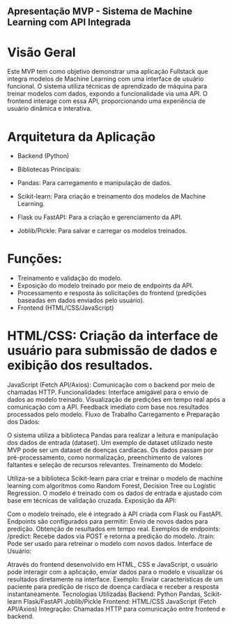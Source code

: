 ## Apresentação MVP - Sistema de Machine Learning com API Integrada

# Visão Geral
Este MVP tem como objetivo demonstrar uma aplicação Fullstack que integra modelos de Machine Learning com uma interface de usuário funcional. O sistema utiliza técnicas de aprendizado de máquina para treinar modelos com dados, expondo a funcionalidade via uma API. O frontend interage com essa API, proporcionando uma experiência de usuário dinâmica e interativa.

# Arquitetura da Aplicação
- Backend (Python)

 - Bibliotecas Principais:
 - Pandas: Para carregamento e manipulação de dados.
 - Scikit-learn: Para criação e treinamento dos modelos de Machine Learning.
 - Flask ou FastAPI: Para a criação e gerenciamento da API.
 - Joblib/Pickle: Para salvar e carregar os modelos treinados.

# Funções:
- Treinamento e validação do modelo.
- Exposição do modelo treinado por meio de endpoints da API.
- Processamento e resposta às solicitações do frontend (predições baseadas em dados enviados pelo usuário).
- Frontend (HTML/CSS/JavaScript)

# HTML/CSS: Criação da interface de usuário para submissão de dados e exibição dos resultados.
JavaScript (Fetch API/Axios): Comunicação com o backend por meio de chamadas HTTP.
Funcionalidades:
Interface amigável para o envio de dados ao modelo treinado.
Visualização de predições em tempo real após a comunicação com a API.
Feedback imediato com base nos resultados processados pelo modelo.
Fluxo de Trabalho
Carregamento e Preparação dos Dados:

O sistema utiliza a biblioteca Pandas para realizar a leitura e manipulação dos dados de entrada (dataset). Um exemplo de dataset utilizado neste MVP pode ser um dataset de doenças cardíacas.
Os dados passam por pré-processamento, como normalização, preenchimento de valores faltantes e seleção de recursos relevantes.
Treinamento do Modelo:

Utiliza-se a biblioteca Scikit-learn para criar e treinar o modelo de machine learning com algoritmos como Random Forest, Decision Tree ou Logistic Regression.
O modelo é treinado com os dados de entrada e ajustado com base em técnicas de validação cruzada.
Exposição da API:

Com o modelo treinado, ele é integrado à API criada com Flask ou FastAPI.
Endpoints são configurados para permitir:
Envio de novos dados para predição.
Obtenção de resultados em tempo real.
Exemplos de endpoints:
/predict: Recebe dados via POST e retorna a predição do modelo.
/train: Pode ser usado para retreinar o modelo com novos dados.
Interface de Usuário:

Através do frontend desenvolvido em HTML, CSS e JavaScript, o usuário pode interagir com a aplicação, enviar dados para o modelo e visualizar os resultados diretamente na interface.
Exemplo: Enviar características de um paciente para predição de risco de doença cardíaca e receber a resposta instantaneamente.
Tecnologias Utilizadas
Backend:
Python
Pandas, Scikit-learn
Flask/FastAPI
Joblib/Pickle
Frontend:
HTML/CSS
JavaScript (Fetch API/Axios)
Integração:
Chamadas HTTP para comunicação entre frontend e backend.
